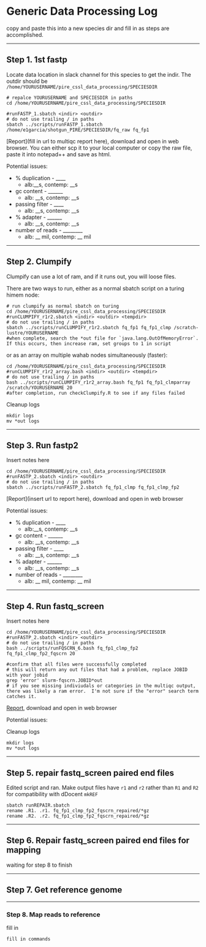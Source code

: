 # Generic Data Processing Log

copy and paste this into a new species dir and fill in as steps are accomplished.

---

## Step 1.  1st fastp

Locate data location in slack channel for this species to get the indir.  The outdir should be `/home/YOURUSERNAME/pire_cssl_data_processing/SPECIESDIR`

```
# repalce YOURUSERNAME and SPECIESDIR in paths
cd /home/YOURUSERNAME/pire_cssl_data_processing/SPECIESDIR

#runFASTP_1.sbatch <indir> <outdir>
# do not use trailing / in paths
sbatch ../scripts/runFASTP_1.sbatch /home/e1garcia/shotgun_PIRE/SPECIESDIR/fq_raw fq_fp1
```

[Report](fill in url to multiqc report here), download and open in web browser. You can either scp it to your local computer or copy the raw file, paste it into notepad++ and save as html.  

Potential issues:  
* % duplication - ____  
  * alb:__s, contemp: __s
* gc content - ______
  * alb: __s, contemp: __s 
* passing filter - ____
  * alb: __s, contemp: __s 
* % adapter - ______
  * alb: __s, contemp: __s
* number of reads - ________
    * alb: __ mil, contemp: __ mil

---

## Step 2. Clumpify

Clumpify can use a lot of ram, and if it runs out, you will loose files. 

There are two ways to run, either as a normal sbatch script on a turing himem node:
```
# run clumpify as normal sbatch on turing
cd /home/YOURUSERNAME/pire_cssl_data_processing/SPECIESDIR
#runCLUMPIFY_r1r2.sbatch <indir> <outdir> <tempdir>
# do not use trailing / in paths
sbatch ../scripts/runCLUMPIFY_r1r2.sbatch fq_fp1 fq_fp1_clmp /scratch-lustre/YOURUSERNAME
#when complete, search the *out file for `java.lang.OutOfMemoryError`.  If this occurs, then increase ram, set groups to 1 in script
```

or as an array on multiple wahab nodes simultaneously (faster):

```
cd /home/YOURUSERNAME/pire_cssl_data_processing/SPECIESDIR
#runCLUMPIFY_r1r2_array.bash <indir> <outdir> <tempdir>
# do not use trailing / in paths
bash ../scripts/runCLUMPIFY_r1r2_array.bash fq_fp1 fq_fp1_clmparray /scratch/YOURUSERNAME 20
#after completion, run checkClumpify.R to see if any files failed
```

Cleanup logs
```
mkdir logs
mv *out logs
```

---

## Step 3. Run fastp2

Insert notes here

```
cd /home/YOURUSERNAME/pire_cssl_data_processing/SPECIESDIR
#runFASTP_2.sbatch <indir> <outdir> 
# do not use trailing / in paths
sbatch ../scripts/runFASTP_2.sbatch fq_fp1_clmp fq_fp1_clmp_fp2
```

[Report](insert url to report here), download and open in web browser

Potential issues:  
* % duplication - ____  
  * alb:__s, contemp: __s
* gc content - ______
  * alb: __s, contemp: __s 
* passing filter - ____
  * alb: __s, contemp: __s 
* % adapter - ______
  * alb: __s, contemp: __s
* number of reads - ________
    * alb: __ mil, contemp: __ mil

---

## Step 4. Run fastq_screen

Insert notes here

```
cd /home/YOURUSERNAME/pire_cssl_data_processing/SPECIESDIR
#runFASTP_2.sbatch <indir> <outdir> 
# do not use trailing / in paths
bash ../scripts/runFQSCRN_6.bash fq_fp1_clmp_fp2 fq_fp1_clmp_fp2_fqscrn 20

#confirm that all files were successfully completed
# this will return any out files that had a problem, replace JOBID with your jobid
grep 'error' slurm-fqscrn.JOBID*out
# if you see missing indiviudals or categories in the multiqc output, there was likely a ram error.  I'm not sure if the "error" search term catches it.
```

[Report](), download and open in web browser

Potential issues:


Cleanup logs
```
mkdir logs
mv *out logs
```

---

## Step 5. repair fastq_screen paired end files

Edited script and ran.  Make output files have `r1` and `r2` rather than `R1` and `R2` for compatibility with dDocent `mkREF`

```
sbatch runREPAIR.sbatch
rename .R1. .r1. fq_fp1_clmp_fp2_fqscrn_repaired/*gz
rename .R2. .r2. fq_fp1_clmp_fp2_fqscrn_repaired/*gz
```

---

## Step 6. Repair fastq_screen paired end files for mapping

waiting for step 8 to finish

---

## Step 7.  Get reference genome


---

### Step 8. Map reads to reference

fill in

```
fill in commands
```

